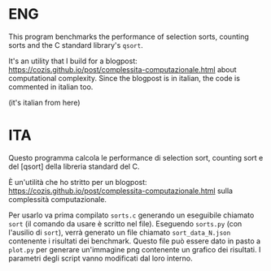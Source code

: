 # ENG
This program benchmarks the performance of selection sorts,
counting sorts and the C standard library's `qsort`.

It's an utility that I build for a blogpost:
    https://cozis.github.io/post/complessita-computazionale.html
about computational complexity. Since the blogpost is in 
italian, the code is commented in italian too.

(it's italian from here)

# ITA
Questo programma calcola le performance di selection sort,
counting sort e del [qsort] della libreria standard del C.

È un'utilità che ho stritto per un blogpost:
    https://cozis.github.io/post/complessita-computazionale.html
sulla complessità computazionale.

Per usarlo va prima compilato `sorts.c` generando un eseguibile chiamato `sort`
(il comando da usare è scritto nel file). Eseguendo `sorts.py` (con l'ausilio 
di `sort`), verrà generato un file chiamato `sort_data_N.json` contenente i 
risultati dei benchmark. Questo file può essere dato in pasto a `plot.py` per 
generare un'immagine png contenente un grafico dei risultati. I parametri degli 
script vanno modificati dal loro interno.